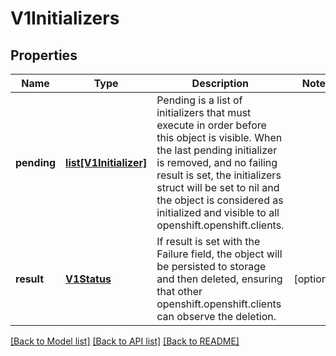 # V1Initializers

## Properties
Name | Type | Description | Notes
------------ | ------------- | ------------- | -------------
**pending** | [**list[V1Initializer]**](V1Initializer.md) | Pending is a list of initializers that must execute in order before this object is visible. When the last pending initializer is removed, and no failing result is set, the initializers struct will be set to nil and the object is considered as initialized and visible to all openshift.openshift.clients. | 
**result** | [**V1Status**](V1Status.md) | If result is set with the Failure field, the object will be persisted to storage and then deleted, ensuring that other openshift.openshift.clients can observe the deletion. | [optional] 

[[Back to Model list]](../README.md#documentation-for-models) [[Back to API list]](../README.md#documentation-for-api-endpoints) [[Back to README]](../README.md)



